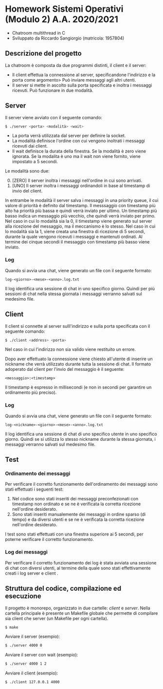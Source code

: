 # Homework Sistemi Operativi (Modulo 2) A.A. 2020/2021
* Chatroom multithread in C
* Sviluppato da Riccardo Sangiorgio (matricola: 1957804)


## Descrizione del progetto

La chatroom è composta da due programmi distinti, il client e il server:
* Il client effettua la connessione al server, specificandone l'indirizzo e la porta come argomento> Può inviare messaggi agli altri utenti.
* Il server si mette in ascolto sulla porta specificata e inoltra i messaggi ricevuti. Può funzionare in due modalità.

## Server

Il server viene avviato con il seguente comando:

```bash
$ ./server <porta> <modalità> <wait>
```

* La porta verrà utilizzata dal server per definire la socket.
* La modalità definisce l'ordine con cui vengono inoltrati i messaggi ricevuti dai client.
* Il wait definisce la durata della finestra. Se la modalità è zero viene ignorata. Se la modalita è uno ma il wait non viene fornito, viene impostato a 5 secondi.

Le modalità sono due:
 
0. [ZERO] Il server inoltra i messaggi nell'ordine in cui sono arrivati.
1. [UNO] Il server inoltra i messaggi ordinandoli in base al timestamp di invio del client.

In entrambe le modalità il server salva i messaggi in una priority queue, il cui valore di priorità è definito dal timestamp.
Il messsaggio con timestamp più alto ha priorità più bassa e quindi verrà inviato per ultimo.
Un timestamp più basso indica un messaggio più vecchio, che quindi verrà inviato per primo.
Nel caso in cui lo modalità sia la 0, il timestamp viene generato sul server alla ricezione del messaggio, ma il meccanismo è lo stesso.
Nel caso in cui lo modalità sia la 1, viene creata una finestra di ricezione di 5 secondi, durante la quale vengono ricevuti i messaggi e mantenuti ordinati.
Al termine dei cinque secondi il messaggio con timestamp più basso viene inviato.

### Log
Quando si avvia una chat, viene generato un file con il seguente formato: 
```
log-<giorno>-<mese>-<anno>.log.txt
```

Il log identifica una sessione di chat in uno specifico giorno. Quindi per più sessioni di chat nella stessa giornata i messaggi verranno salvati sul medesimo file.

## Client
Il client si connette al server sulll'indirizzo e sulla porta specificata con il seguente comando:

```bash
$ ./client <address> <porta>
```
Nel caso in cui l'indirizzo non sia valido viene restituito un errore.

Dopo aver effettuato la connessione viene chiesto all'utente di inserire un nickname che verrà utilizzato durante tutta la sessione di chat.
Il formato adoperato dal client per l'invio del messaggio è il seguente:

```
<messaggio>:<timestamp>
```

Il timestamp è espresso in millisecondi (e non in secondi per garantire un ordinamento più preciso).

### Log
Quando si avvia una chat, viene generato un file con il seguente formato: 
```
log-<nickname>-<giorno>-<mese>-<anno>.log.txt
```

Il log identifica una sessione di chat di uno specifico utente in uno specifico giorno. Quindi se si utilizza lo stesso nickname durante la stessa giornata, i messaggi verranno salvati sul medesimo file.

## Test

### Ordinamento dei messaggi
Per verificare il corretto funzionamento dell'ordinamento dei messaggi sono stati effettuati i seguenti test:
1. Nel codice sono stati inseriti dei messaggi preconfezionati con timestamp non ordinato e se ne è verificata la corretta ricezione nell'ordine desiderato.
2. Sono stati inseriti manualemente dei messaggi in ordine sparso (di tempo) e da diversi utenti e se ne è verificata la corretta ricezione nell'ordine desiderato.

I test sono stati effettuati con una finestra superiore ai 5 secondi, per poterne verificare il corretto funzionamento.

### Log dei messaggi
Per verificare il corretto funzionamento dei log è stata avviata una sessione di chat con diversi utenti, al termine della quale sono stati effettivamente creati i log server e client .

## Struttura del codice, compilazione ed esecuzione

Il progetto è monorepo, organizzato in due cartelle: *client* e *server*.
Nella cartella principale è presente un Makefile globale che permette di compilare sia client che server (un Makefile per ogni cartella).

```bash
$ make
```

Avviare il server (esempio):

```bash
$ ./server 4000 0
```

Avviare il server con wait (esempio):

```bash
$ ./server 4000 1 2
```

Avviare il client (esempio):

```bash
$ ./client 127.0.0.1 4000
```
